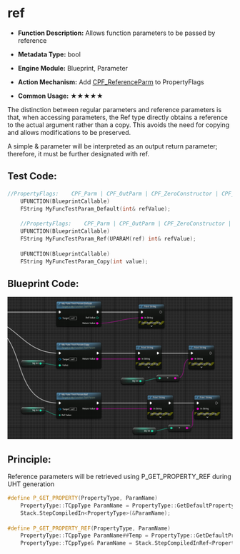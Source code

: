 # ref

- **Function Description:** Allows function parameters to be passed by reference

- **Metadata Type:** bool
- **Engine Module:** Blueprint, Parameter
- **Action Mechanism:** Add [CPF_ReferenceParm](../../../../Flags/EPropertyFlags/CPF_ReferenceParm.md) to PropertyFlags
- **Common Usage:** ★★★★★

The distinction between regular parameters and reference parameters is that, when accessing parameters, the Ref type directly obtains a reference to the actual argument rather than a copy. This avoids the need for copying and allows modifications to be preserved.

A simple & parameter will be interpreted as an output return parameter; therefore, it must be further designated with ref.

## Test Code:

```cpp
//PropertyFlags:	CPF_Parm | CPF_OutParm | CPF_ZeroConstructor | CPF_IsPlainOldData | CPF_NoDestructor | CPF_HasGetValueTypeHash | CPF_NativeAccessSpecifierPublic
	UFUNCTION(BlueprintCallable)
	FString MyFuncTestParam_Default(int& refValue);

	//PropertyFlags:	CPF_Parm | CPF_OutParm | CPF_ZeroConstructor | CPF_ReferenceParm | CPF_IsPlainOldData | CPF_NoDestructor | CPF_HasGetValueTypeHash | CPF_NativeAccessSpecifierPublic
	UFUNCTION(BlueprintCallable)
	FString MyFuncTestParam_Ref(UPARAM(ref) int& refValue);

	UFUNCTION(BlueprintCallable)
	FString MyFuncTestParam_Copy(int value);
```

## Blueprint Code:

![Untitled](Untitled.png)

## Principle:

Reference parameters will be retrieved using P_GET_PROPERTY_REF during UHT generation

```cpp
#define P_GET_PROPERTY(PropertyType, ParamName)													\
	PropertyType::TCppType ParamName = PropertyType::GetDefaultPropertyValue();					\
	Stack.StepCompiledIn<PropertyType>(&ParamName);

#define P_GET_PROPERTY_REF(PropertyType, ParamName)												\
	PropertyType::TCppType ParamName##Temp = PropertyType::GetDefaultPropertyValue();			\
	PropertyType::TCppType& ParamName = Stack.StepCompiledInRef<PropertyType, PropertyType::TCppType>(&ParamName##Temp);
```